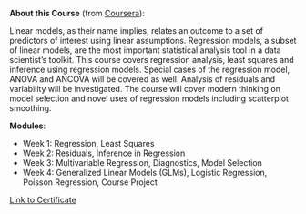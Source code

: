**About this Course** (from [Coursera](https://www.coursera.org/learn/regression-models?specialization=jhu-data-science)):

Linear models, as their name implies, relates an outcome to a set of predictors of interest using linear assumptions.  Regression models, a subset of linear models, are the most important statistical analysis tool in a data scientist’s toolkit. This course covers regression analysis, least squares and inference using regression models. Special cases of the regression model, ANOVA and ANCOVA will be covered as well. Analysis of residuals and variability will be investigated. The course will cover modern thinking on model selection and novel uses of regression models including scatterplot smoothing.


**Modules**:

- Week 1: Regression, Least Squares
- Week 2: Residuals, Inference in Regression
- Week 3: Multivariable Regression, Diagnostics, Model Selection
- Week 4: Generalized Linear Models (GLMs), Logistic Regression, Poisson Regression, Course Project

[Link to Certificate](https://coursera.org/share/e2e42b95e44d39a66ecf1af9a74602a1)
